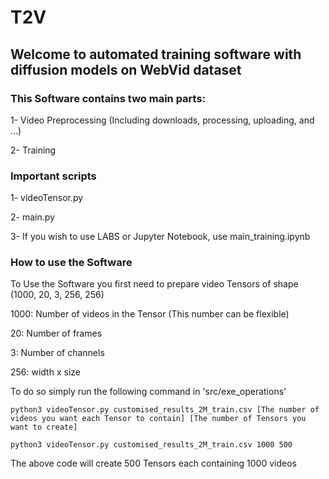 # T2V

## Welcome to automated training software with diffusion models on WebVid dataset 

### This Software contains two main parts:

  1- Video Preprocessing (Including downloads, processing, uploading, and ...)
  
  2- Training

### Important scripts

1- videoTensor.py

2- main.py

3- If you wish to use LABS or Jupyter Notebook, use main_training.ipynb

### How to use the Software

To Use the Software you first need to prepare video Tensors of shape (1000, 20, 3, 256, 256)

1000: Number of videos in the Tensor (This number can be flexible)

20: Number of frames

3: Number of channels

256: width x size

To do so simply run the following command in 'src/exe_operations'

```
python3 videoTensor.py customised_results_2M_train.csv [The number of videos you want each Tensor to contain] [The number of Tensors you want to create]

python3 videoTensor.py customised_results_2M_train.csv 1000 500
```

The above code will create 500 Tensors each containing 1000 videos
